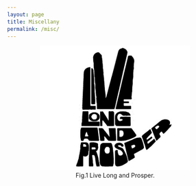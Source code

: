 ```yaml
---
layout: page
title: Miscellany
permalink: /misc/
---
```


<figure align="center">
  <img src="images/misc.jpg" alt="Live Long and Prosper" width="350" >
  <figcaption>Fig.1 Live Long and Prosper.</figcaption>
</figure>
